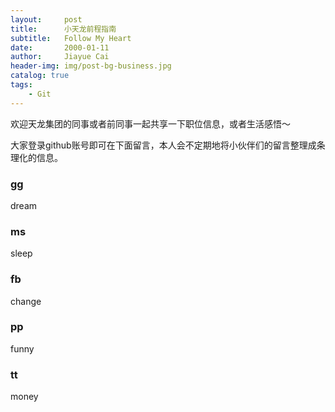 ```yaml
---
layout:     post
title:      小天龙前程指南
subtitle:   Follow My Heart
date:       2000-01-11
author:     Jiayue Cai
header-img: img/post-bg-business.jpg
catalog: true
tags:
    - Git
---
```


欢迎天龙集团的同事或者前同事一起共享一下职位信息，或者生活感悟～

大家登录github账号即可在下面留言，本人会不定期地将小伙伴们的留言整理成条理化的信息。

### gg

dream

### ms

sleep

### fb

change

### pp

funny

### tt

money

